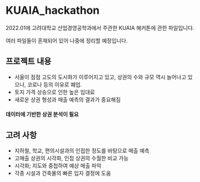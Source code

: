 # KUAIA_hackathon
2022.01에 고려대학교 산업경영공학과에서 주관한 KUAIA 해커톤에 관한 파일입니다.

여러 파일들이 혼재되어 있어 나중에 정리할 예정입니다.

## 프로젝트 내용
- 서울이 점점 고도의 도시화가 이루어지고 있고, 상권의 수와 규모 역시 늘어나고 있으나, 코로나 등의 이유로 폐업.
- 토지 가격 상승으로 인한 높은 임대료
- 새로운 상권 형성과 매출 예측의 결과가 중요해짐
####  데이터에 기반한 상권 분석이 필요


## 고려 사항
- 지하철, 학교, 편의시설과의 인접한 정도를 바탕으로 매출 예측
- 고매출 상권의 시각화, 인접 상권의 수월한 비교 가능
- 시각화; 지도와 중첩하여 예상 매출 파악
- 각종 시설과 건축물의 빠른 입지 결정에 도움
